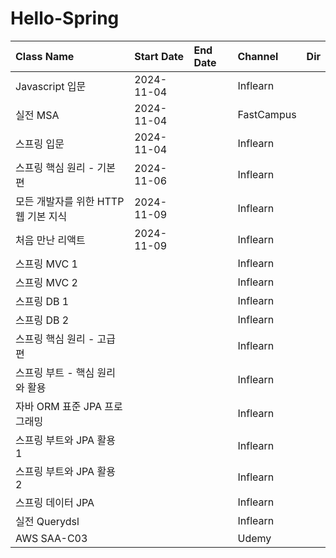 # Hello-Spring

|Class Name|Start Date|End Date|Channel|Dir|
|:---|:---|:---|:---|:---|
|Javascript 입문|2024-11-04||Inflearn||
|실전 MSA|2024-11-04||FastCampus|
|스프링 입문|2024-11-04||Inflearn||
|스프링 핵심 원리 - 기본편|2024-11-06||Inflearn||
|모든 개발자를 위한 HTTP 웹 기본 지식|2024-11-09||Inflearn||
|처음 만난 리액트|2024-11-09||Inflearn||
|스프링 MVC 1|||Inflearn||
|스프링 MVC 2|||Inflearn||
|스프링 DB 1|||Inflearn||
|스프링 DB 2|||Inflearn||
|스프링 핵심 원리 - 고급편|||Inflearn||
|스프링 부트 - 핵심 원리와 활용|||Inflearn||
|자바 ORM 표준 JPA 프로그래밍|||Inflearn||
|스프링 부트와 JPA 활용 1|||Inflearn||
|스프링 부트와 JPA 활용 2|||Inflearn||
|스프링 데이터 JPA|||Inflearn||
|실전 Querydsl|||Inflearn||
|AWS SAA-C03|||Udemy||
